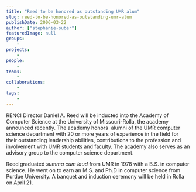 ```yaml
---
title: "Reed to be honored as outstanding UMR alum"
slug: reed-to-be-honored-as-outstanding-umr-alum
publishDate: 2006-03-22
author: ["stephanie-suber"]
featuredImage: null
groups:
    - 
projects:
    - 
people:
    - 
teams: 
    - 
collaborations:
    - 
tags:
    - 
---
```

RENCI Director Daniel A. Reed will be inducted into the Academy of Computer Science at the University of Missouri-Rolla, the academy announced recently. The academy honors  alumni of the UMR computer science department with 20 or more years of experience in the field for their outstanding leadership abilities, contributions to the profession and involvement with UMR students and faculty. The academy also serves as an advisory group to the computer science department.

Reed graduated <em>summa cum laud</em> from UMR in 1978 with a B.S. in computer science. He went on to earn an M.S. and Ph.D in computer science from Purdue University. A banquet and induction ceremony will be held in Rolla on April 21.
